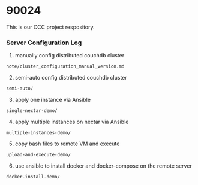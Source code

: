 # 90024

This is our CCC project respository.

### Server Configuration Log

1. manually config distributed couchdb cluster

`note/cluster_configuration_manual_version.md`

2. semi-auto config distributed couchdb cluster

`semi-auto/`

3. apply one instance via Ansible

`single-nectar-demo/`

4. apply multiple instances on nectar via Ansible

`multiple-instances-demo/`

5. copy bash files to remote VM and execute

`upload-and-execute-demo/`

6. use ansible to install docker and docker-compose on the remote server

`docker-install-demo/`

